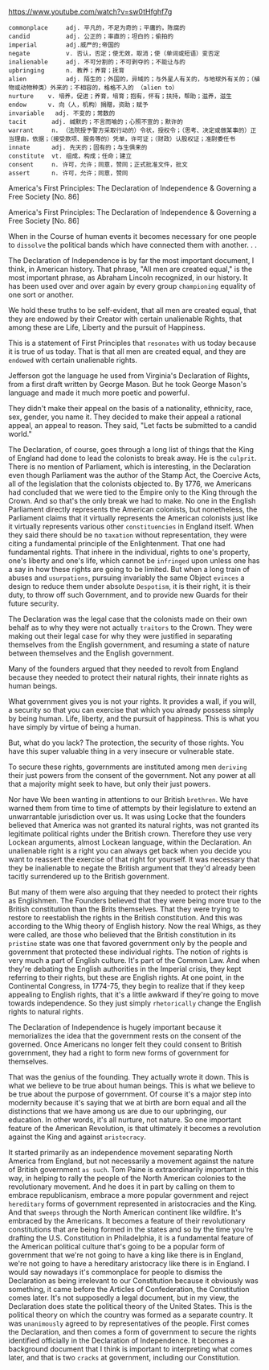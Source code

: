 https://www.youtube.com/watch?v=sw0tHfghf7g

```
commonplace     adj. 平凡的，不足为奇的；平庸的，陈腐的
candid          adj. 公正的；率直的；坦白的；偷拍的
imperial        adj.威严的;帝国的
negate          v. 否认，否定；使无效，取消；使（单词或短语）变否定
inalienable     adj. 不可分割的；不可剥夺的；不能让与的
upbringing      n. 教养；养育；抚育
alien           adj. 陌生的；外国的，异域的；与外星人有关的，与地球外有关的；（植物或动物种类）外来的；不相容的，格格不入的 （alien to）
nurture    v. 培养，促进；养育，培育；抱有，怀有；扶持，帮助；滋养，滋生
endow      v. 向（人，机构）捐赠，资助；赋予
invariable   adj. 不变的；常数的
tacit       adj. 缄默的；不言而喻的；心照不宣的；默许的
warrant     n. （法院授予警方采取行动的）令状，授权令；（思考、决定或做某事的）正当理由，依据；（接受款项、服务等的）凭单，许可证；（财政）认股权证；准尉委任书
innate      adj. 先天的；固有的；与生俱来的    
constitute  vt. 组成，构成；任命；建立
consent     n. 许可，允许；同意，赞同；正式批准文件，批文
assert      n. 许可，允许；同意，赞同
```

America's First Principles: The Declaration of Independence & Governing a Free Society [No. 86]

America's First Principles: The Declaration of Independence & Governing a Free Society [No. 86] 

When in the Course of human events it becomes necessary for one people to `dissolve` the political bands which have connected them with another. . . 

The Declaration of Independence is by far the most important document, I think, in American history. That phrase, "All men are created equal," is the most important phrase, as Abraham Lincoln recognized, in our history. It has been used over and over again by every group `championing` equality of one sort or another. 

We hold these truths to be self-evident, that all men are created equal, that they are endowed by their Creator with certain unalienable Rights, that among these are Life, Liberty and the pursuit of Happiness. 

This is a statement of First Principles that `resonates` with us today because it is true of us today. That is that all men are created equal, and they are `endowed` with certain unalienable rights.

Jefferson got the language he used from Virginia's Declaration of Rights, from a first draft written by George Mason. But he took George Mason's language and made it much more poetic and powerful. 

They didn't make their appeal on the basis of a nationality, ethnicity, race, sex, gender, you name it. They decided to make their appeal a rational appeal, an appeal to reason. They said, "Let facts be submitted to a candid world." 

The Declaration, of course, goes through a long list of things that the King of England had done to lead the colonists to break away. He is the `culprit`. There is no mention of Parliament, which is interesting, in the Declaration even though Parliament was the author of the Stamp Act, the Coercive Acts, all of the legislation that the colonists objected to. By 1776, we Americans had concluded that we were tied to the Empire only to the King through the Crown. And so that's the only break we had to make. No one in the English Parliament directly represents the American colonists, but nonetheless, the Parliament claims that it virtually represents the American colonists just like it virtually represents various other `constituencies` in England itself. When they said there should be no `taxation` without representation, they were citing a fundamental principle of the Enlightenment. That one had fundamental rights. That inhere in the individual, rights to one's property, one's liberty and one's life, which cannot be `infringed` upon unless one has a say in how these rights are going to be limited. But when a long train of abuses and `usurpations`, pursuing invariably the same Object `evinces` a design to reduce them under absolute `Despotism`, it is their right, it is their duty, to throw off such Government, and to provide new Guards for their future security. 

The Declaration was the legal case that the colonists made on their own behalf as to why they were not actually `traitors` to the Crown. They were making out their legal case for why they were justified in separating themselves from the English government, and resuming a state of nature between themselves and the English government. 

Many of the founders argued that they needed to revolt from England because they needed to protect their natural rights, their innate rights as human beings. 

What government gives you is not your rights. It provides a wall, if you will, a security so that you can exercise that which you already possess simply by being human. Life, liberty, and the pursuit of happiness. This is what you have simply by virtue of being a human. 

But, what do you lack? The protection, the security of those rights. You have this super valuable thing in a very insecure or vulnerable state. 

To secure these rights, governments are instituted among men `deriving` their just powers from the consent of the government. Not any power at all that a majority might seek to have, but only their just powers. 

Nor have We been wanting in attentions to our British `brethren`. We have warned them from time to time of attempts by their legislature to extend an unwarrantable jurisdiction over us. It was using Locke that the founders believed that America was not granted its natural rights, was not granted its legitimate political rights under the British crown. Therefore they use very Lockean arguments, almost Lockean language, within the Declaration. An unalienable right is a right you can always get back when you decide you want to reassert the exercise of that right for yourself. It was necessary that they be inalienable to negate the British argument that they'd already been tacitly surrendered up to the British government. 

But many of them were also arguing that they needed to protect their rights as Englishmen. The Founders believed that they were being more true to the British constitution than the Brits themselves. That they were trying to restore to reestablish the rights in the British constitution. And this was according to the Whig theory of English history. Now the real Whigs, as they were called, are those who believed that the British constitution in its `pristine` state was one that favored government only by the people and government that protected these individual rights. The notion of rights is very much a part of English culture. It's part of the Common Law. And when they're debating the English authorities in the Imperial crisis, they kept referring to their rights, but these are English rights. At one point, in the Continental Congress, in 1774-75, they begin to realize that if they keep appealing to English rights, that it's a little awkward if they're going to move towards independence. So they just simply `rhetorically` change the English rights to natural rights. 

The Declaration of Independence is hugely important because it memorializes the idea that the government rests on the consent of the governed. Once Americans no longer felt they could consent to British government, they had a right to form new forms of government for themselves. 

That was the genius of the founding. They actually wrote it down. This is what we believe to be true about human beings. This is what we believe to be true about the purpose of government. Of course it's a major step into modernity because it's saying that we at birth are born equal and all the distinctions that we have among us are due to our upbringing, our education. In other words, it's all nurture, not nature. So one important feature of the American Revolution, is that ultimately it becomes a revolution against the King and against `aristocracy`. 

It started primarily as an independence movement separating North America from England, but not necessarily a movement against the nature of British government `as such`. Tom Paine is extraordinarily important in this way, in helping to rally the people of the North American colonies to the revolutionary movement. And he does it in part by calling on them to embrace republicanism, embrace a more popular government and reject `hereditary` forms of government represented in aristocracies and the King. And that `sweeps` through the North American continent like wildfire. It's embraced by the Americans. It becomes a feature of their revolutionary constitutions that are being formed in the states and so by the time you're drafting the U.S. Constitution in Philadelphia, it is a fundamental feature of the American political culture that's going to be a popular form of government that we're not going to have a king like there is in England, we're not going to have a hereditary aristocracy like there is in England. I would say nowadays it's commonplace for people to dismiss the Declaration as being irrelevant to our Constitution because it obviously was something, it came before the Articles of Confederation, the Constitution comes later. It's not supposedly a legal document, but in my view, the Declaration does state the political theory of the United States. This is the political theory on which the country was formed as a separate country. It was `unanimously` agreed to by representatives of the people. First comes the Declaration, and then comes a form of government to secure the rights identified officially in the Declaration of Independence. It becomes a background document that I think is important to interpreting what comes later, and that is two `cracks` at government, including our Constitution. 